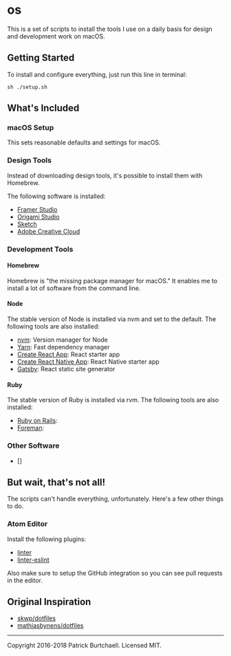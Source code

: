 # os

This is a set of scripts to install the tools I use on a daily basis for design and development work on macOS.

## Getting Started

To install and configure everything, just run this line in terminal:

```
sh ./setup.sh
```

## What's Included

### macOS Setup

This sets reasonable defaults and settings for macOS.

### Design Tools

Instead of downloading design tools, it's possible to install them with Homebrew.

The following software is installed:

- [Framer Studio](https://framer.com/)
- [Origami Studio](https://origami.design/)
- [Sketch](https://www.sketchapp.com/)
- [Adobe Creative Cloud](https://www.adobe.com/)

### Development Tools

#### Homebrew

Homebrew is "the missing package manager for macOS." It enables me to install a lot of software from the command line.

#### Node

The stable version of Node is installed via nvm and set to the default. The following tools are also installed:

- [nvm](https://github.com/creationix/nvm): Version manager for Node
- [Yarn](https://yarnpkg.com/en/): Fast dependency manager
- [Create React App](https://github.com/facebookincubator/create-react-app): React starter app
- [Create React Native App](https://github.com/react-community/create-react-native-app): React Native starter app
- [Gatsby](https://www.gatsbyjs.org/): React static site generator

#### Ruby

The stable version of Ruby is installed via rvm. The following tools are also installed:

- [Ruby on Rails]():
- [Foreman]():

### Other Software

- []

## But wait, that's not all!

The scripts can't handle everything, unfortunately. Here's a few other things to do.

### Atom Editor

Install the following plugins:

- [linter]()
- [linter-eslint]()

Also make sure to setup the GitHub integration so you can see pull requests in the editor.

## Original Inspiration

- [skwp/dotfiles](https://github.com/skwp/dotfiles)
- [mathiasbynens/dotfiles](https://github.com/mathiasbynens/dotfiles)

---
Copyright 2016-2018 Patrick Burtchaell. Licensed MIT.
